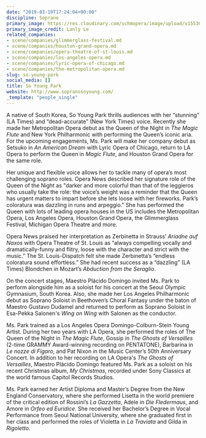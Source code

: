 ```yaml
---
date: "2019-03-19T17:24:04+00:00"
discipline: Soprano
primary_image: https://res.cloudinary.com/schmopera/image/upload/v1553016227/media/2019/03/SoYoungPark.jpg
primary_image_credit: Lanly Le
related_companies:
- scene/companies/glimmerglass-festival.md
- scene/companies/houston-grand-opera.md
- scene/companies/opera-theatre-of-st-louis.md
- scene/companies/los-angeles-opera.md
- scene/companies/lyric-opera-of-chicago.md
- scene/companies/the-metropolitan-opera.md
slug: so-young-park
social_media: []
title: So Young Park
website: http://www.sopranosoyoung.com/
_template: "people_single"
---
```

A native of South Korea, So Young Park thrills audiences with her “stunning” (LA Times) and “dead-accurate” (New York Times) voice. Recently she made her Metropolitan Opera debut as the Queen of the Night in _The Magic Flute_ and New York Philharmonic with performing the Queen’s iconic aria. For the upcoming engagements, Ms. Park will make her company debut as Setsuko in _An American Dream_ with Lyric Opera of Chicago, return to LA Opera to perform the Queen in _Magic Flute_, and Houston Grand Opera for the same role. 

Her unique and flexible voice allows her to tackle many of opera’s most challenging soprano roles.  Opera News described her signature role of the Queen of the Night as "darker and more colorful than that of the leggieros who usually take the role: the voice’s weight was a reminder that the Queen has urgent matters to impart before she lets loose with her fireworks. Park’s coloratura was dazzling in runs and arpeggio." She has performed the Queen with lots of leading opera houses in the US includes the Metropolitan Opera, Los Angeles Opera, Houston Grand Opera, the Glimmerglass Festival, Michigan Opera Theatre and more. 

Opera News praised her interpretation as Zerbinetta in Strauss’ _Ariadne auf Naxos_ with Opera Theatre of St. Louis as “always compelling vocally and dramatically-funny and flitry, loose with the character and strict with the music.”  The St. Louis-Dispatch felt she made Zerbinetta’s “endless coloratura sound effortless.”  She had recent success as a “dazzling” (LA Times) Blondchen in Mozart’s _Abduction from the Seraglio_.

On the concert stages, Maestro Plácido Domingo invited Ms. Park to perform alongside him as a soloist for his concert at the Seoul Olympic Gymnasium, South Korea. Also, she made her Los Angeles Philharmonic debut as Soprano Soloist in Beethoven’s Choral Fantasy under the baton of Maestro Gustavo Dudamel and returned to perform as Soprano Soloist in Esa-Pekka Salonen's _Wing on Wing_ with Salonen as the conductor.

Ms. Park trained as a Los Angeles Opera Domingo-Colburn-Stein Young Artist. During her two years with LA Opera, she performed the roles of The Queen of the Night in _The Magic Flute_, Gossip in _The Ghosts of Versailles_ (2-time GRAMMY Award-winning recording on PENTATONE), Barbarina in _Le nozze di Figaro_, and Pat Nixon in the Music Center’s 50th Anniversary Concert.  In addition to her recording on LA Opera's _The Ghosts of Versailles_, Maestro Plàcido Domingo featured Ms. Park as a soloist on his recent Christmas album, _My Christmas_, recorded under Sony Classics at the world famous Capitol Records Studios.  

Ms. Park earned her Artist Diploma and Master’s Degree from the New England Conservatory, where she performed Lisetta in the world premiere of the critical edition of Rossini’s _La Gazzetta_, Adele in _Die Fledermaus_, and Amore in _Orfeo ed Euridice_. She received her Bachelor’s Degree in Vocal Performance from Seoul National University, where she graduated first in her class and performed the roles of Violetta in _La Traviata_ and Gilda in _Rigoletto_.